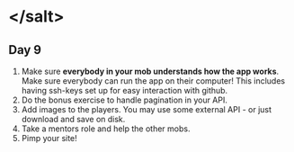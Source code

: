 # &lt;/salt&gt;

## Day 9

1. Make sure __everybody in your mob understands how the app works__. Make sure everybody can run the app on their computer! This includes having ssh-keys set up for easy interaction with github.
2. Do the bonus exercise to handle pagination in your API.
3. Add images to the players. You may use some external API - or just download and save on disk.
4. Take a mentors role and help the other mobs.
5. Pimp your site!

